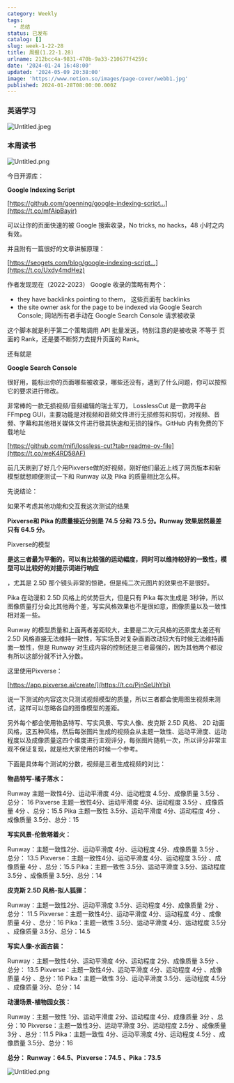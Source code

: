 ```yaml
---
category: Weekly
tags:
  - 总结
status: 已发布
catalog: []
slug: week-1-22-28
title: 周报(1.22-1.28)
urlname: 212bcc4a-9831-470b-9a33-210677f4259c
date: '2024-01-24 16:48:00'
updated: '2024-05-09 20:38:00'
image: 'https://www.notion.so/images/page-cover/webb1.jpg'
published: 2024-01-28T08:00:00.000Z
---
```


### 英语学习


![Untitled.jpeg](https://prod-files-secure.s3.us-west-2.amazonaws.com/5d24fe63-e567-4804-86f9-9fdc62e13082/13f89310-e18e-4344-b5f8-95c58ff07f1e/Untitled.jpeg?X-Amz-Algorithm=AWS4-HMAC-SHA256&X-Amz-Content-Sha256=UNSIGNED-PAYLOAD&X-Amz-Credential=ASIAZI2LB4665TG6DVG6%2F20250205%2Fus-west-2%2Fs3%2Faws4_request&X-Amz-Date=20250205T053802Z&X-Amz-Expires=3600&X-Amz-Security-Token=IQoJb3JpZ2luX2VjECUaCXVzLXdlc3QtMiJIMEYCIQDcLijNZBwU1qVwwSzpIhFINZui2QbJv5fsamllQxrMmwIhAIYjOY5dyCU0LKvE%2B8HNZP3PcA932H6bdMcoi6YYnQkzKv8DCD4QABoMNjM3NDIzMTgzODA1Igwdy2d2bwMWuqXjoGMq3AM0ZEJArK62BSxyDX2LUf3zwdzCUkbEcbhfTwjnLIBzOgeba6ddfCKECdOKyHhYC%2Fg0WQRMMldmrIbCjJMqBp9wDJEOPP%2FBqz7GtjKSre2LxGJo6EgggkagEJyGRqt77czGxolHzbM4d59ANmnGSs7RADRpjyMue3Z3NVgEx4owrptnJlpjXTaSw%2BczqaFD7C14ZSCqhrc9tg3ewjbjR6yg0%2BAxXQoJKAQgaDhn30e5rDrDEnt650KJR8%2FVYIrmaTU5X71C4n2RTyIwJzG2IfJBM1q3pCtfsWH1yFMtRT2rGJnxfHNo31cRoNIAhAvOrUabVEVGgpQoSBw3iTQwi2GoRJkADSuE7Eq8jFcntA2J67ZMsXa5OiMVNEyJ2v9%2Bu2h3%2BJqwwHRL0T%2B9jeBhHS1ouhPPvVO2P8JYFb576tjwTV1ctF3aSK44fU4zXF2LSLmMBg326tvmZ3g1qg0H081tU%2FtfO%2BmbVF4ucZhYdZj9j%2F7WGnYpxzzySHneAtdaHhX6dcI8KuTiLT5B40lSlf%2Faag1oUcOR6ZfieedoVwfQQBGnQu26E7JCVwWBlJuCtIE2vtMr75y8AANcVFpe1DM35y7dgycrX1mnR%2FgS6aGnx0cMyDn3OaFF1yWhdzDz3Yu9BjqkAaKIp2fawHsGI5%2FnbVhDIeH0C8puYRMeOdHEs0oRVK2F5ap4QfYnW55wgrhax3WHZX2h3Sgg8zKAxT%2FAcg96R3rTau6iIO2bcSNA9nEj065Y5bObW4P9sTZkF%2F9YPt5XgaOYZsN9dOZhqFFrHrEXQ%2F6yO3orDWEUqnWQeTTI5unriz%2FaSP9PYwigNHZ3fsaoft412%2FWm6ffJvPGeSe52dR8O4J3I&X-Amz-Signature=3c9c9b3ea89e34849e7cf1214200eb508debf18540516f267b6c56ddda19a02a&X-Amz-SignedHeaders=host&x-id=GetObject)


### 本周读书


![Untitled.png](https://prod-files-secure.s3.us-west-2.amazonaws.com/5d24fe63-e567-4804-86f9-9fdc62e13082/4230a01f-03e6-45a7-9f78-5892b7e77e85/Untitled.png?X-Amz-Algorithm=AWS4-HMAC-SHA256&X-Amz-Content-Sha256=UNSIGNED-PAYLOAD&X-Amz-Credential=ASIAZI2LB4665TG6DVG6%2F20250205%2Fus-west-2%2Fs3%2Faws4_request&X-Amz-Date=20250205T053802Z&X-Amz-Expires=3600&X-Amz-Security-Token=IQoJb3JpZ2luX2VjECUaCXVzLXdlc3QtMiJIMEYCIQDcLijNZBwU1qVwwSzpIhFINZui2QbJv5fsamllQxrMmwIhAIYjOY5dyCU0LKvE%2B8HNZP3PcA932H6bdMcoi6YYnQkzKv8DCD4QABoMNjM3NDIzMTgzODA1Igwdy2d2bwMWuqXjoGMq3AM0ZEJArK62BSxyDX2LUf3zwdzCUkbEcbhfTwjnLIBzOgeba6ddfCKECdOKyHhYC%2Fg0WQRMMldmrIbCjJMqBp9wDJEOPP%2FBqz7GtjKSre2LxGJo6EgggkagEJyGRqt77czGxolHzbM4d59ANmnGSs7RADRpjyMue3Z3NVgEx4owrptnJlpjXTaSw%2BczqaFD7C14ZSCqhrc9tg3ewjbjR6yg0%2BAxXQoJKAQgaDhn30e5rDrDEnt650KJR8%2FVYIrmaTU5X71C4n2RTyIwJzG2IfJBM1q3pCtfsWH1yFMtRT2rGJnxfHNo31cRoNIAhAvOrUabVEVGgpQoSBw3iTQwi2GoRJkADSuE7Eq8jFcntA2J67ZMsXa5OiMVNEyJ2v9%2Bu2h3%2BJqwwHRL0T%2B9jeBhHS1ouhPPvVO2P8JYFb576tjwTV1ctF3aSK44fU4zXF2LSLmMBg326tvmZ3g1qg0H081tU%2FtfO%2BmbVF4ucZhYdZj9j%2F7WGnYpxzzySHneAtdaHhX6dcI8KuTiLT5B40lSlf%2Faag1oUcOR6ZfieedoVwfQQBGnQu26E7JCVwWBlJuCtIE2vtMr75y8AANcVFpe1DM35y7dgycrX1mnR%2FgS6aGnx0cMyDn3OaFF1yWhdzDz3Yu9BjqkAaKIp2fawHsGI5%2FnbVhDIeH0C8puYRMeOdHEs0oRVK2F5ap4QfYnW55wgrhax3WHZX2h3Sgg8zKAxT%2FAcg96R3rTau6iIO2bcSNA9nEj065Y5bObW4P9sTZkF%2F9YPt5XgaOYZsN9dOZhqFFrHrEXQ%2F6yO3orDWEUqnWQeTTI5unriz%2FaSP9PYwigNHZ3fsaoft412%2FWm6ffJvPGeSe52dR8O4J3I&X-Amz-Signature=7ee47215ec7711f8530305c9608617c6a51e06d0bfe1a69da9a7ef1034ade389&X-Amz-SignedHeaders=host&x-id=GetObject)


今日开源库：


**Google Indexing Script**


[https://github.com/goenning/google-indexing-script…](https://t.co/mfAipBayir)


可以让你的页面快速的被 Google 搜索收录，No tricks, no hacks，48 小时之内有效。

并且附有一篇很好的文章讲解原理：


[https://seogets.com/blog/google-indexing-script…](https://t.co/Uxdy4mdHez)


作者发现现在（2022-2023） Google 收录的策略有两个：

- they have backlinks pointing to them， 这些页面有 backlinks
- the site owner ask for the page to be indexed via Google Search Console; 网站所有者手动在 Google Search Console 请求被收录

这个脚本就是利于第二个策略调用 API 批量发送，特别注意的是被收录 不等于 页面的 Rank，还是要不断努力去提升页面的 Rank。

还有就是


**Google Search Console**


很好用，能标出你的页面哪些被收录，哪些还没有，遇到了什么问题，你可以按照它的要求进行修改。


非常棒的一款无损视频/音频编辑的瑞士军刀， LosslessCut 是一款跨平台 FFmpeg GUI，主要功能是对视频和音频文件进行无损修剪和剪切，对视频、音频、字幕和其他相关媒体文件进行极其快速和无损的操作。GitHub 内有免费的下载地址


[https://github.com/mifi/lossless-cut?tab=readme-ov-file](https://t.co/weK4RD58AF)


前几天刷到了好几个用Pixverse做的好视频，刚好他们最近上线了网页版本和新模型就想顺便测试一下和 Runway 以及 Pika 的质量相比怎么样。

先说结论：

如果不考虑其他功能和交互我这次测试的结果


**Pixverse和 Pika 的质量接近分别是 74.5 分和 73.5 分。Runway 效果居然最差只有 64.5 分。**


Pixverse的模型


**是这三者最为平衡的，可以有比较强的运动幅度，同时可以维持较好的一致性，模型可以比较好的对提示词进行响应**


，尤其是 2.5D 那个镜头非常的惊艳，但是纯二次元图片的效果也不是很好。

Pika 在动漫和 2.5D 风格上的优势巨大，但是只有 Pika 每次生成是 3秒钟，所以图像质量打分会比其他两个差，写实风格效果也不是很如意，图像质量以及一致性相对差一些。

Runway 的模型质量和上面两者差距较大，主要是二次元风格的还原度太差还有 2.5D 风格直接无法维持一致性，写实场景对复杂画面改动较大有时候无法维持画面一致性，但是 Runway 对生成内容的控制还是三者最强的，因为其他两个都没有所以这部分就不计入分数。

这里使用Pixverse：


[https://app.pixverse.ai/create/](https://t.co/PjnSeUhYbi)


说一下测试的内容这次只测试视频模型的质量，所以三者都会使用图生视频来测试，这样可以忽略各自的图像模型的差距。

另外每个都会使用物品特写、写实风景、写实人像、皮克斯 2.5D 风格、 2D 动画风格，这五种风格，然后每张图片生成的视频会从主题一致性、运动平滑度、运动程度以及成像质量这四个维度进行主观评分，每张图片随机一次，所以评分非常主观不保证复现，就是给大家使用的时候一个参考。

下面是具体每个测试的分数，视频是三者生成视频的对比：


**物品特写-橘子落水：**


Runway   主题一致性4分、运动平滑度 4分、运动程度 4.5分、成像质量 3.5分 、总分： 16
Pixverse 主题一致性4分、运动平滑度 4分、运动程度 3.5分 、成像质量 4分 、总分：15.5
Pika 主题一致性 3.5分、运动平滑度 4分、运动程度 4分 、成像质量 3.5分、总分：15


**写实风景-伦敦塔着火：**


Runway：主题一致性2分、运动平滑度 4分、运动程度 4分、成像质量 3.5分 、总分： 13.5
Pixverse：主题一致性4分、运动平滑度 4分、运动程度 3.5分 、成像质量 4分 、总分：15.5
Pika：主题一致性 3.5分、运动平滑度 3.5分、运动程度 3.5分 、成像质量 3.5分、总分：14


**皮克斯 2.5D 风格-拟人狐狸：**


Runway：主题一致性2分、运动平滑度 3.5分、运动程度 4分、成像质量 2分 、总分： 11.5
Pixverse：主题一致性4分、运动平滑度 4分、运动程度 4分 、成像质量 4分 、总分：16
Pika：主题一致性 3.5分、运动平滑度 4分、运动程度 3.5分 、成像质量 3.5分、总分：14.5


**写实人像-水面古装：**


Runway：主题一致性4分、运动平滑度 4分、运动程度 2分、成像质量 3.5分 、总分： 13.5
Pixverse：主题一致性4分、运动平滑度 4分、运动程度 4分 、成像质量 4分 、总分：16
Pika：主题一致性 3分、运动平滑度 3.5分、运动程度 4.5分 、成像质量 3分、总分：14


**动漫场景-植物园女孩：**


Runway：主题一致性 1分、运动平滑度 2分、运动程度 4分、成像质量 3分 、总分：10
Pixverse：主题一致性3分、运动平滑度 3分、运动程度 2.5分 、成像质量 3分 、总分：11.5
Pika：主题一致性 4分、运动平滑度 4分、运动程度 4.5分 、成像质量 3.5分、总分：16


**总分： Runway：64.5、Pixverse：74.5 、Pika：73.5**


![Untitled.png](https://prod-files-secure.s3.us-west-2.amazonaws.com/5d24fe63-e567-4804-86f9-9fdc62e13082/8e04e5ad-2b05-4144-8058-53bf010acfd3/Untitled.png?X-Amz-Algorithm=AWS4-HMAC-SHA256&X-Amz-Content-Sha256=UNSIGNED-PAYLOAD&X-Amz-Credential=ASIAZI2LB4665TG6DVG6%2F20250205%2Fus-west-2%2Fs3%2Faws4_request&X-Amz-Date=20250205T053802Z&X-Amz-Expires=3600&X-Amz-Security-Token=IQoJb3JpZ2luX2VjECUaCXVzLXdlc3QtMiJIMEYCIQDcLijNZBwU1qVwwSzpIhFINZui2QbJv5fsamllQxrMmwIhAIYjOY5dyCU0LKvE%2B8HNZP3PcA932H6bdMcoi6YYnQkzKv8DCD4QABoMNjM3NDIzMTgzODA1Igwdy2d2bwMWuqXjoGMq3AM0ZEJArK62BSxyDX2LUf3zwdzCUkbEcbhfTwjnLIBzOgeba6ddfCKECdOKyHhYC%2Fg0WQRMMldmrIbCjJMqBp9wDJEOPP%2FBqz7GtjKSre2LxGJo6EgggkagEJyGRqt77czGxolHzbM4d59ANmnGSs7RADRpjyMue3Z3NVgEx4owrptnJlpjXTaSw%2BczqaFD7C14ZSCqhrc9tg3ewjbjR6yg0%2BAxXQoJKAQgaDhn30e5rDrDEnt650KJR8%2FVYIrmaTU5X71C4n2RTyIwJzG2IfJBM1q3pCtfsWH1yFMtRT2rGJnxfHNo31cRoNIAhAvOrUabVEVGgpQoSBw3iTQwi2GoRJkADSuE7Eq8jFcntA2J67ZMsXa5OiMVNEyJ2v9%2Bu2h3%2BJqwwHRL0T%2B9jeBhHS1ouhPPvVO2P8JYFb576tjwTV1ctF3aSK44fU4zXF2LSLmMBg326tvmZ3g1qg0H081tU%2FtfO%2BmbVF4ucZhYdZj9j%2F7WGnYpxzzySHneAtdaHhX6dcI8KuTiLT5B40lSlf%2Faag1oUcOR6ZfieedoVwfQQBGnQu26E7JCVwWBlJuCtIE2vtMr75y8AANcVFpe1DM35y7dgycrX1mnR%2FgS6aGnx0cMyDn3OaFF1yWhdzDz3Yu9BjqkAaKIp2fawHsGI5%2FnbVhDIeH0C8puYRMeOdHEs0oRVK2F5ap4QfYnW55wgrhax3WHZX2h3Sgg8zKAxT%2FAcg96R3rTau6iIO2bcSNA9nEj065Y5bObW4P9sTZkF%2F9YPt5XgaOYZsN9dOZhqFFrHrEXQ%2F6yO3orDWEUqnWQeTTI5unriz%2FaSP9PYwigNHZ3fsaoft412%2FWm6ffJvPGeSe52dR8O4J3I&X-Amz-Signature=84d2d5543dce3ddf65c916f93d3281a0258f27610a1d3a5d3deeaab6a77517b6&X-Amz-SignedHeaders=host&x-id=GetObject)


